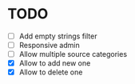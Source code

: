 # TODO

- [ ] Add empty strings filter
- [ ] Responsive admin
- [ ] Allow multiple source categories
- [X] Allow to add new one
- [X] Allow to delete one
